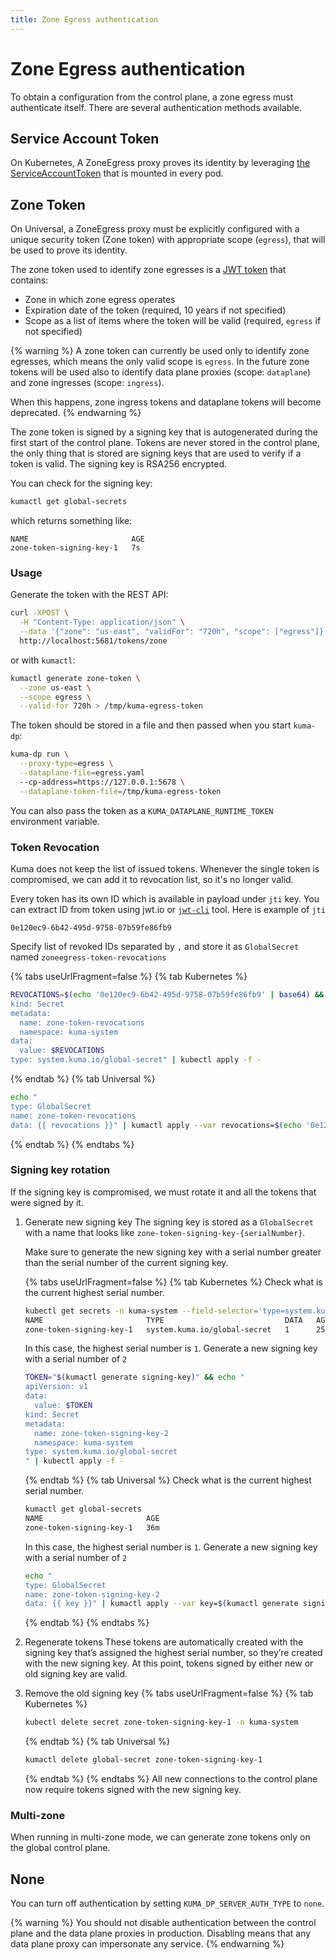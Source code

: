 ```yaml
---
title: Zone Egress authentication
---
```

# Zone Egress authentication

To obtain a configuration from the control plane, a zone egress must
authenticate itself.
There are several authentication methods available.

## Service Account Token

On Kubernetes, A ZoneEgress proxy proves its identity by leveraging
[the ServiceAccountToken](https://kubernetes.io/docs/reference/access-authn-authz/service-accounts-admin/#service-account-automation)
that is mounted in every pod.

## Zone Token

On Universal, a ZoneEgress proxy must be explicitly configured with a unique
security token (Zone token) with appropriate scope (`egress`), that will be used
to prove its identity.

The zone token used to identify zone egresses is a [JWT token](https://jwt.io)
that contains:
* Zone in which zone egress operates
* Expiration date of the token (required, 10 years if not specified)
* Scope as a list of items where the token will be valid (required, `egress`
  if not specified)

{% warning %}
A zone token can currently be used only to identify zone egresses, which means
the only valid scope is `egress`.  In the future zone tokens will be used also
to identify data plane proxies (scope: `dataplane`) and zone ingresses
(scope: `ingress`).

When this happens, zone ingress tokens and dataplane tokens will become
deprecated. 
{% endwarning %}

The zone token is signed by a signing key that is autogenerated during the first
start of the control plane.
Tokens are never stored in the control plane, the only thing that is stored are
signing keys that are used to verify if a token is valid.
The signing key is RSA256 encrypted.

You can check for the signing key:
```sh
kumactl get global-secrets
```
which returns something like:
```
NAME                       AGE
zone-token-signing-key-1   7s
```

### Usage

Generate the token with the REST API:
```bash
curl -XPOST \
  -H "Content-Type: application/json" \
  --data '{"zone": "us-east", "validFor": "720h", "scope": ["egress"]}' \
  http://localhost:5681/tokens/zone
```

or with `kumactl`:
```bash
kumactl generate zone-token \
  --zone us-east \
  --scope egress \
  --valid-for 720h > /tmp/kuma-egress-token
``` 

The token should be stored in a file and then passed when you start `kuma-dp`:
```bash
kuma-dp run \
  --proxy-type=egress \
  --dataplane-file=egress.yaml
  --cp-address=https://127.0.0.1:5678 \
  --dataplane-token-file=/tmp/kuma-egress-token
```

You can also pass the token as a `KUMA_DATAPLANE_RUNTIME_TOKEN` environment
variable.

### Token Revocation

Kuma does not keep the list of issued tokens. Whenever the single token is
compromised, we can add it to revocation list, so it's no longer valid.

Every token has its own ID which is available in payload under `jti` key.
You can extract ID from token using jwt.io or
[`jwt-cli`](https://www.npmjs.com/package/jwt-cli) tool.
Here is example of `jti`
```
0e120ec9-6b42-495d-9758-07b59fe86fb9
```

Specify list of revoked IDs separated by `,` and store it as `GlobalSecret`
named `zoneegress-token-revocations`

{% tabs useUrlFragment=false %}
{% tab Kubernetes %}
```sh
REVOCATIONS=$(echo '0e120ec9-6b42-495d-9758-07b59fe86fb9' | base64) && echo "apiVersion: v1
kind: Secret
metadata:
  name: zone-token-revocations
  namespace: kuma-system 
data:
  value: $REVOCATIONS
type: system.kuma.io/global-secret" | kubectl apply -f -
```
{% endtab %}
{% tab Universal %}
```sh
echo "
type: GlobalSecret
name: zone-token-revocations
data: {{ revocations }}" | kumactl apply --var revocations=$(echo '0e120ec9-6b42-495d-9758-07b59fe86fb9' | base64) -f -
```
{% endtab %}
{% endtabs %}

### Signing key rotation

If the signing key is compromised, we must rotate it and all the tokens that were
signed by it.

1. Generate new signing key
   The signing key is stored as a `GlobalSecret` with a name that looks like
   `zone-token-signing-key-{serialNumber}`.

   Make sure to generate the new signing key with a serial number greater than
   the serial number of the current signing key.

   {% tabs useUrlFragment=false %}
   {% tab Kubernetes %}
   Check what is the current highest serial number.

   ```sh
   kubectl get secrets -n kuma-system --field-selector='type=system.kuma.io/global-secret'
   NAME                       TYPE                           DATA   AGE
   zone-token-signing-key-1   system.kuma.io/global-secret   1      25m
   ```

   In this case, the highest serial number is `1`. Generate a new signing key
   with a serial number of `2`
   ```sh
   TOKEN="$(kumactl generate signing-key)" && echo "
   apiVersion: v1
   data:
     value: $TOKEN
   kind: Secret
   metadata:
     name: zone-token-signing-key-2
     namespace: kuma-system
   type: system.kuma.io/global-secret
   " | kubectl apply -f - 
   ```

   {% endtab %}
   {% tab Universal %}
   Check what is the current highest serial number.
   ```sh
   kumactl get global-secrets
   NAME                       AGE
   zone-token-signing-key-1   36m
   ```

   In this case, the highest serial number is `1`. Generate a new signing key 
   with a serial number of `2`
   ```sh
   echo "
   type: GlobalSecret
   name: zone-token-signing-key-2
   data: {{ key }}" | kumactl apply --var key=$(kumactl generate signing-key) -f -
   ```
   {% endtab %}
   {% endtabs %}

2. Regenerate tokens
   These tokens are automatically created with
   the signing key that’s assigned the highest serial number, so they’re created
   with the new signing key.
   At this point, tokens signed by either new or old signing key are valid.

3. Remove the old signing key
   {% tabs useUrlFragment=false %}
   {% tab Kubernetes %}
   ```sh
   kubectl delete secret zone-token-signing-key-1 -n kuma-system
   ```
   {% endtab %}
   {% tab Universal %}
   ```sh
   kumactl delete global-secret zone-token-signing-key-1
   ```
   {% endtab %}
   {% endtabs %}
   All new connections to the control plane now require tokens signed with
   the new signing key.

### Multi-zone

When running in multi-zone mode, we can generate zone tokens only on the global
control plane.

## None
You can turn off authentication by setting `KUMA_DP_SERVER_AUTH_TYPE` to `none`.

{% warning %}
You should not disable authentication between the control plane and
the data plane proxies in production. Disabling means that any data plane proxy
can impersonate any service.
{% endwarning %}
